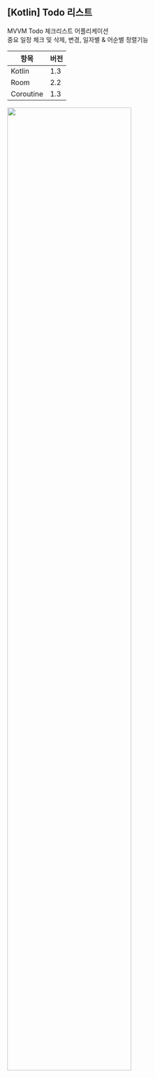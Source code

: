 ## [Kotlin] Todo 리스트

MVVM Todo 체크리스트 어플리케이션    
중요 일정 체크 및 삭제, 변경, 일자별 & 어순별 정렬기능 

| 항목 | 버전 | 
|-----|------|
| Kotlin  | 1.3 |
| Room | 2.2 |
| Coroutine | 1.3 |





<img src="https://user-images.githubusercontent.com/75350289/106437815-01fcbc80-64b9-11eb-85a1-d18ed3d07787.png" Width="75%" height="75%"/>
